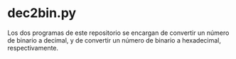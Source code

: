 # dec2bin.py
Los dos programas de este repositorio se encargan de convertir un número de binario a decimal, y de convertir un número de binario a hexadecimal, respectivamente.
